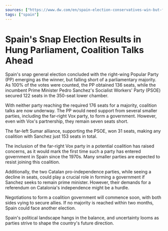 ```yaml
---
sources: ["https://www.dw.com/en/spain-election-conservatives-win-but-fall-short-of-majority/a-66321876", "https://www.theguardian.com/world/2023/jul/23/spainish-election-conservative-party-ahead-but-unlikely-to-win-majority"]
tags: ["spain"]
---
```

# Spain's Snap Election Results in Hung Parliament, Coalition Talks Ahead

Spain's snap general election concluded with the right-wing Popular Party (PP) emerging as the winner, but falling short of a parliamentary majority. As 100% of the votes were counted, the PP obtained 136 seats, while the incumbent Prime Minister Pedro Sanchez's Socialist Workers' Party (PSOE) secured 122 seats in the 350-seat lower chamber.

With neither party reaching the required 176 seats for a majority, coalition talks are now underway. The PP would need support from several smaller parties, including the far-right Vox party, to form a government. However, even with Vox's partnership, they remain seven seats short.

The far-left Sumar alliance, supporting the PSOE, won 31 seats, making any coalition with Sanchez just 153 seats in total.

The inclusion of the far-right Vox party in a potential coalition has raised concerns, as it would mark the first time such a party has entered government in Spain since the 1970s. Many smaller parties are expected to resist joining this coalition.

Additionally, the two Catalan pro-independence parties, while seeing a decline in seats, could play a crucial role in forming a government if Sanchez seeks to remain prime minister. However, their demands for a referendum on Catalonia's independence might be a hurdle.

Negotiations to form a coalition government will commence soon, with both sides vying to secure allies. If no majority is reached within two months, Spain could face another election.

Spain's political landscape hangs in the balance, and uncertainty looms as parties strive to shape the country's future direction.